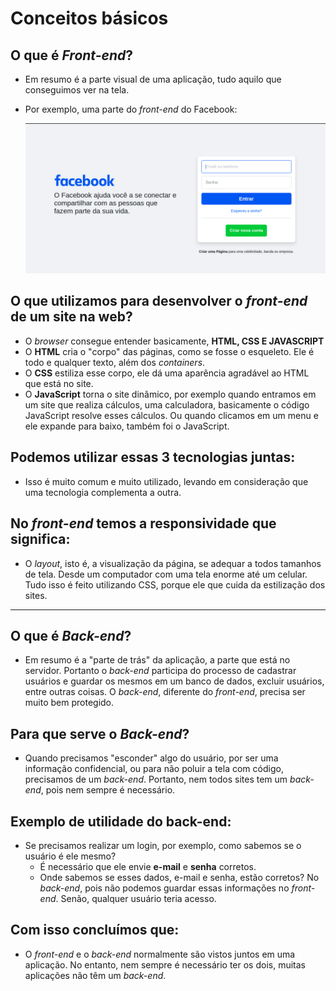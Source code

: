 # Conceitos básicos

## O que é _Front-end_?

- Em resumo é a parte visual de uma aplicação, tudo aquilo que conseguimos ver na tela.
- Por exemplo, uma parte do _front-end_ do Facebook:
  
  <img src="./../site-final/images/readme/facebook-front-end.png" />

## O que utilizamos para desenvolver o _front-end_ de um site na web?

- O _browser_ consegue entender basicamente, **HTML, CSS E JAVASCRIPT**
- O **HTML** cria o "corpo" das páginas, como se fosse o esqueleto. Ele é todo e qualquer texto, além dos _containers_.
- O **CSS** estiliza esse corpo, ele dá uma aparência agradável ao HTML que está no site.
- O **JavaScript** torna o site dinâmico, por exemplo quando entramos em um site que realiza cálculos, uma calculadora, basicamente o código JavaScript resolve esses cálculos. Ou quando clicamos em um menu e ele expande para baixo, também foi o JavaScript.

## Podemos utilizar essas 3 tecnologias juntas:

- Isso é muito comum e muito utilizado, levando em consideração que uma tecnologia complementa a outra.

## No _front-end_ temos a responsividade que significa:

- O _layout_, isto é, a visualização da página, se adequar a todos tamanhos de tela. Desde um computador com uma tela enorme até um celular. Tudo isso é feito utilizando CSS, porque ele que cuida da estilização dos sites.

-------------------------------------------------------------------------

## O que é _Back-end_?

- Em resumo é a "parte de trás" da aplicação, a parte que está no servidor. Portanto o _back-end_ participa do processo de cadastrar usuários e guardar os mesmos em um banco de dados, excluir usuários, entre outras coisas. O _back-end_, diferente do _front-end_, precisa ser muito bem protegido.

## Para que serve o _Back-end_?

- Quando precisamos "esconder" algo do usuário, por ser uma informação confidencial, ou para não poluir a tela com código, precisamos de um _back-end_. Portanto, nem todos sites tem um _back-end_, pois nem sempre é necessário.

## Exemplo de utilidade do back-end:

- Se precisamos realizar um login, por exemplo, como sabemos se o usuário é ele mesmo?
  - É necessário que ele envie **e-mail** e **senha** corretos.
  - Onde sabemos se esses dados, e-mail e senha, estão corretos? No _back-end_, pois não podemos guardar essas informações no _front-end_. Senão, qualquer usuário teria acesso.

## Com isso concluímos que:

- O _front-end_ e o _back-end_ normalmente são vistos juntos em uma aplicação. No entanto, nem sempre é necessário ter os dois, muitas aplicações não têm um _back-end_.
